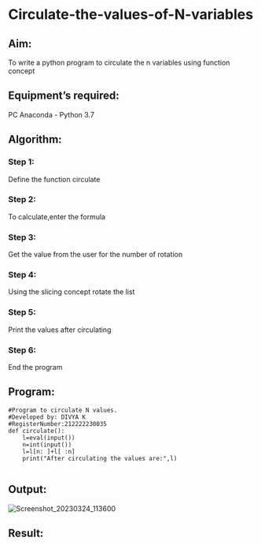 # Circulate-the-values-of-N-variables
## Aim:
To write a python program to circulate the n variables using function concept
## Equipment’s required:
PC
Anaconda - Python 3.7
## Algorithm: 
### Step 1:
Define the function circulate
### Step 2:
To calculate,enter the formula
### Step 3: 
Get the value from the user for the number of rotation
### Step 4: 
Using the slicing concept rotate the list
### Step 5: 
Print the values after circulating
### Step 6:
End the program
## Program:
```
#Program to circulate N values.
#Developed by: DIVYA K
#RegisterNumber:212222230035
def circulate():
    l=eval(input())
    n=int(input())
    l=l[n: ]+l[ :n]
    print("After circulating the values are:",l)


```
## Output:

![Screenshot_20230324_113600](https://user-images.githubusercontent.com/119393621/227438525-3782d1e0-abee-415d-bee9-d0470b5573f4.png)

## Result:
